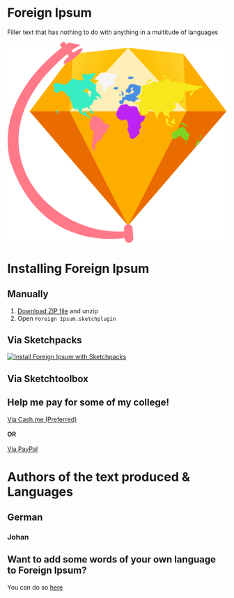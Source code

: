 # Foreign Ipsum

Filler text that has nothing to do with anything in a multitude of languages 

![Foreign Ipsum Logo 2.2](https://raw.githubusercontent.com/3raxton/ForeignIpsum/master/Foreign%20Ipsum%20Logo.png)

# Installing Foreign Ipsum

## Manually

1. [Download ZIP file](github.com/3raxton/ForeignIpsum/archive/master.zip) and unzip
2. Open `Foreign Ipsum.sketchplugin`

## Via Sketchpacks

[![Install Foreign Ipsum with Sketchpacks](http://sketchpacks-com.s3.amazonaws.com/assets/badges/sketchpacks-badge-install.png "Install Foreign Ipsum with Sketchpacks")](https://sketchpacks.com/3raxton/ForeignIpsum/install)

## Via Sketchtoolbox

## Help me pay for some of my college!
<a href="https://cash.me/$3raxton" target="_blank">Via Cash.me (Preferred)</a>
</br></br><b> OR </b></br></br>
<a href="https://www.paypal.me/BraxtonHuff" target="_blank">Via PayPal</a>


# Authors of the text produced & Languages

## German

### Johan

## Want to add some words of your own language to Foreign Ipsum?

You can do so 
<a href="https://goo.gl/forms/89yQwlTlONWvNwrB3" target="_blank">here</a> 
